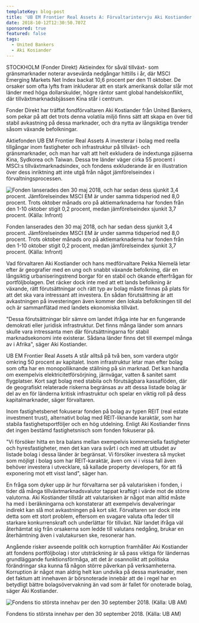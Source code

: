 ```yaml
---
templateKey: blog-post
title: 'UB EM Frontier Real Assets A: Förvaltarintervju Aki Kostiander'
date: 2018-10-12T12:30:50.707Z
sponsored: true
featured: false
tags:
  - United Bankers
  - Aki Kosiander
---
```



STOCKHOLM (Fonder Direkt) Aktieindex för såväl tillväxt- som gränsmarknader noterar avsevärda nedgångar hittills i år, där MSCI Emerging Markets Net Index backat 10,6 procent per den 11 oktober. De orsaker som ofta lyfts fram inkluderar att en stark amerikansk dollar slår mot länder med höga dollarskulder, högre räntor samt global handelskonflikt, där tillväxtmarknadsbjässen Kina står i centrum.



Fonder Direkt har träffat fondförvaltaren Aki Kostiander från United Bankers, som pekar på att det trots denna volatila miljö finns sätt att skapa en över tid stabil avkastning på dessa marknader, och dra nytta av långsiktiga trender såsom växande befolkningar.



Aktiefonden UB EM Frontier Real Assets A investerar i bolag med reella tillgångar inom fastigheter och infrastruktur på tillväxt- och gränsmarknader, och man har valt att helt exkludera de indextunga pjäserna Kina, Sydkorea och Taiwan. Dessa tre länder väger cirka 55 procent i MSCI:s tillväxtmarknadsindex, och fondens exkluderande är en illustration över dess inriktning att inte utgå från något jämförelseindex i förvaltningsprocessen. 

![Fonden lanserades den 30 maj 2018, och har sedan dess sjunkit 3,4 procent. Jämförelseindex MSCI EM är under samma tidsperiod ned 8,0 procent. Trots oktober månads oro på aktiemarknaderna har fonden från den 1-10 oktober stigit 0,2 procent, medan jämförelseindex sjunkit 3,7 procent. (Källa: Infront)](/img/561944501.png)

<span class="image-caption">Fonden lanserades den 30 maj 2018, och har sedan dess sjunkit 3,4 procent. Jämförelseindex MSCI EM är under samma tidsperiod ned 8,0 procent. Trots oktober månads oro på aktiemarknaderna har fonden från den 1-10 oktober stigit 0,2 procent, medan jämförelseindex sjunkit 3,7 procent. (Källa: Infront)</span>

Vad förvaltaren Aki Kostiander och hans medförvaltare Pekka Niemelä letar efter är geografier med en ung och snabbt växande befolkning, där en långsiktig urbaniseringstrend borgar för en stabil och ökande efterfrågan för portföljbolagen. Det räcker dock inte med att ett lands befolkning är växande, rätt förutsättningar och rätt typ av bolag måste finnas på plats för att det ska vara intressant att investera. En sådan förutsättning är att avkastningen på investeringen även kommer den lokala befolkningen till del och är sammanflätad med landets ekonomiska tillväxt.



"Dessa förutsättningar blir sämre om landet ifråga inte har en fungerande demokrati eller juridisk infrastruktur. Det finns många länder som annars skulle vara intressanta men där förutsättningarna för stabil marknadsekonomi inte existerar. Sådana länder finns det till exempel många av i Afrika", säger Aki Kostiander.



UB EM Frontier Real Assets A står alltså på två ben, som vardera utgör omkring 50 procent av kapitalet. Inom infrastruktur letar man efter bolag som ofta har en monopolliknande ställning på sin marknad. Det kan handla om exempelvis elektricitetförsörjning, järnvägar, vatten & sanitet samt flygplatser. Kort sagt bolag med stabila och förutsägbara kassaflöden, där de geografiskt relaterade riskerna begränsas av att dessa listade bolag är del av en för länderna kritisk infrastruktur och spelar en viktig roll på dess kapitalmarknader, säger förvaltaren.



Inom fastighetsbenet fokuserar fonden på bolag av typen REIT (real estate investment trust), alternativt bolag med REIT-liknande karaktär, som har stabila fastighetsportföljer och en hög utdelning. Enligt Aki Kostiander finns det ingen bestämd fastighetsnisch som fonden fokuserar på.



"Vi försöker hitta en bra balans mellan exempelvis kommersiella fastigheter och hyresfastigheter, men det kan vara svårt i och med att utbudet av listade bolag i dessa länder är begränsat. Vi försöker investera så mycket som möjligt i bolag som har REIT-karaktär, även om vi i vissa fall även behöver investera i utvecklare, så kallade property developers, för att få exponering mot ett visst land", säger han.



En fråga som dyker upp är hur förvaltarna ser på valutarisken i fonden, i tider då många tillväxtmarknadsvalutor tappat kraftigt i värde mot de större valutorna. Aki Kostiander tillstår att valutarisken är något man alltid måste ha med i beräkningarna och konstaterar att exempelvis devalveringar indirekt kan slå mot avkastningen på kort sikt. Förvaltaren ser dock inte detta som ett stort problem, eftersom en svagare valuta ofta leder till starkare konkurrenskraft och underlättar för tillväxt. När landet ifråga väl återhämtat sig från orsakerna som ledde till valutans nedgång, brukar en återhämtning även i valutakursen ske, resonerar han.



Angående risker avseende politik och korruption framhåller Aki Kostiander att fondens portföljbolag i stor utsträckning är så pass viktiga för ländernas grundläggande funktionsförmåga, att det är osannolikt att politiska förändringar ska kunna få någon större påverkan på verksamheterna. Korruption är något man aldrig helt kan undvika på dessa marknader, men det faktum att innehaven är börsnoterade innebär att de i regel har en betydligt bättre bolagsövervakning än vad som är fallet för onoterade bolag, säger Aki Kostiander. 

![Fondens tio största innehav per den 30 september 2018. (Källa: UB AM)](/img/561944502.png)

<span class="image-caption">Fondens tio största innehav per den 30 september 2018. (Källa: UB AM)</span>
